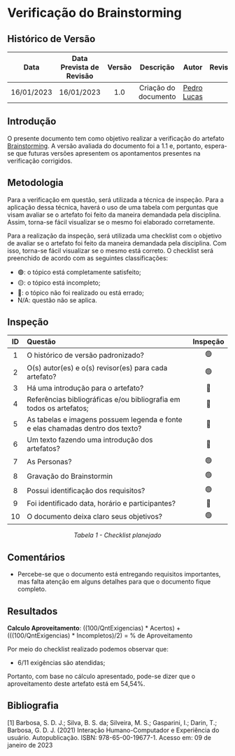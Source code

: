 # Verificação do Brainstorming
## <a>Histórico de Versão</a>
|    Data    | Data Prevista de Revisão | Versão |      Descrição       |                 Autor                 |                  Revisor                   |
| :--------: | :----------------------: | :----: | :------------------: | :-----------------------------------: | :----------------------------------------: |
| 16/01/2023 |        16/01/2023        |  1.0   | Criação do documento | [Pedro Lucas](https://github.com/PedroLSF) |  |

## <a>Introdução</a>
O presente documento tem como objetivo realizar a verificação do artefato [Brainstorming](../../../Elicitaco/Brainstorm.md). A versão avaliada do documento foi a 1.1 e, portanto, espera-se que futuras versões apresentem os apontamentos presentes na verificação corrigidos.


## <a>Metodologia</a>
Para a verificação em questão, será utilizada a técnica de inspeção. Para a aplicação dessa técnica, haverá o uso de uma tabela com perguntas que visam avaliar se o artefato foi feito da maneira demandada pela disciplina. Assim, torna-se fácil visualizar se o mesmo foi elaborado corretamente.

Para a realização da inspeção, será utilizada uma checklist com o objetivo de avaliar se o artefato foi feito da maneira demandada pela disciplina. Com isso, torna-se fácil visualizar se o mesmo está correto. O checklist será preenchido de acordo com as seguintes classificações:

* 🟢: o tópico está completamente satisfeito;
* 🟡: o tópico está incompleto;
* 🔴: o tópico não foi realizado ou está errado;
* N/A: questão não se aplica.

## Inspeção

<center>

|  ID   |                                        Questão        | Inspeção |
| :---: | :-----------------------------------------------------| :------: |
|   1   |O histórico de versão padronizado?           |🟢|
|   2   |O(s) autor(es) e o(s) revisor(es) para cada artefato?  |🟢|
|   3   |Há uma introdução para o artefato?     |🔴|
|   4   |Referências bibliográficas e/ou bibliografia em todos os artefatos;|🔴|
|   5   |As tabelas e imagens possuem legenda e fonte e elas chamadas dentro dos texto?|🔴|
|   6   |Um texto fazendo uma introdução dos artefatos?|🔴|
|   7   | As Personas?|🟢|
|   8   |Gravação do Brainstormin|🟢|
|   8   |Possui identificação dos requisitos?|🟢|
|   9   |Foi identificado data, horário e participantes?|🔴|
|   10   |O documento deixa claro seus objetivos?|🟢|
  
*Tabela 1 - Checklist planejado*

</center>

## <a>Comentários</a>

* Percebe-se que o documento está entregando requisitos importantes, mas falta atenção em alguns detalhes para que o documento fique completo.

## <a>Resultados</a>
<a>**Calculo Aproveitamento**</a>: ((100/QntExigencias) * Acertos) + (((100/QntExigencias) * Incompletos)/2) = % de Aproveitamento

Por meio do checklist realizado podemos observar que:
  
  * 6/11 exigências são atendidas;

Portanto, com base no cálculo apresentado, pode-se dizer que o aproveitamento deste artefato está em 54,54%.

## Bibliografia

[1] Barbosa, S. D. J.; Silva, B. S. da; Silveira, M. S.; Gasparini, I.; Darin, T.; Barbosa, G. D. J. (2021) Interação Humano-Computador e Experiência do usuário. Autopublicação. ISBN: 978-65-00-19677-1. Acesso em: 09 de janeiro de 2023
